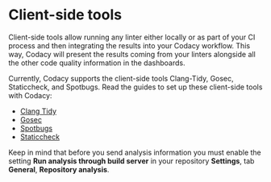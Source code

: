 # Client-side tools

Client-side tools allow running any linter either locally or as part of your CI process and then integrating the results into your Codacy workflow. This way, Codacy will present the results coming from your linters alongside all the other code quality information in the dashboards.

Currently, Codacy supports the client-side tools Clang-Tidy, Gosec, Staticcheck, and Spotbugs. Read the guides to set up these client-side tools with Codacy:

-   [Clang Tidy](https://github.com/codacy/codacy-clang-tidy#usage)
-   [Gosec](https://github.com/codacy/codacy-gosec#usage)
-   [Spotbugs](run-spotbugs.md)
-   [Staticcheck](https://github.com/codacy/codacy-staticcheck#usage)

Keep in mind that before you send analysis information you must enable the setting **Run analysis through build server** in your repository **Settings**, tab **General**, **Repository analysis**.
